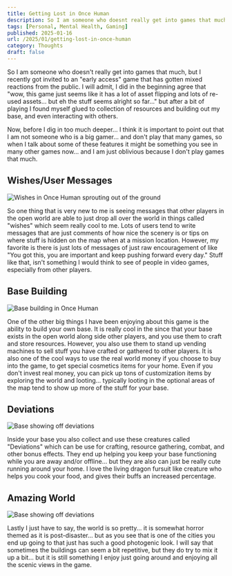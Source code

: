 ```yaml
---
title: Getting Lost in Once Human
description: So I am someone who doesnt really get into games that much, but I recently got invited to an early access game that has gotten mixed reactions from the public. I will admit, I did in the beginning agree that wow, this game just seems...
tags: [Personal, Mental Health, Gaming]
published: 2025-01-16
url: /2025/01/getting-lost-in-once-human
category: Thoughts
draft: false
---
```


So I am someone who doesn't really get into games that much, but I recently got invited to an "early access" game that has gotten mixed reactions from the public. I will admit, I did in the beginning agree that "wow, this game just seems like it has a lot of asset flipping and lots of re-used assets... but eh the stuff seems alright so far..." but after a bit of playing I found myself glued to collection of resources and building out my base, and even interacting with others.

Now, before I dig in too much deeper... I think it is important to point out that I am not someone who is a big gamer... and don't play that many games, so when I talk about some of these features it might be something you see in many other games now... and I am just oblivious because I don't play games that much.

## Wishes/User Messages

<div><img src="/post-pics/2025/01/whishes.webp" alt="Wishes in Once Human sprouting out of the ground" /></div>

So one thing that is very new to me is seeing messages that other players in the open world are able to just drop all over the world in things called "wishes" which seem really cool to me. Lots of users tend to write messages that are just comments of how nice the scenery is or tips on where stuff is hidden on the map when at a mission location. However, my favorite is there is just lots of messages of just raw encouragement of like "You got this, you are important and keep pushing forward every day." Stuff like that, isn't something I would think to see of people in video games, especially from other players.

## Base Building

<div><img src="/post-pics/2025/01/base-building.webp" alt="Base building in Once Human" /></div>

One of the other big things I have been enjoying about this game is the ability to build your own base. It is really cool in the since that your base exists in the open world along side other players, and you use them to craft and store resources. However, you also use them to stand up vending machines to sell stuff you have crafted or gathered to other players. It is also one of the cool ways to use the real world money if you choose to buy into the game, to get special cosmetics items for your home. Even if you don't invest real money, you can pick up tons of customization items by exploring the world and looting... typically looting in the optional areas of the map tend to show up more of the stuff for your base.

## Deviations

<div><img src="/post-pics/2025/01/deviations.webp" alt="Base showing off deviations" /></div>

Inside your base you also collect and use these creatures called "Deviations" which can be use for crafting, resource gathering, combat, and other bonus effects. They end up helping you keep your base functioning while you are away and/or offline... but they are also can just be really cute running around your home. I love the living dragon fursuit like creature who helps you cook your food, and gives their buffs an increased percentage.

## Amazing World

<div><img src="/post-pics/2025/01/flooded-town.webp" alt="Base showing off deviations" /></div>

Lastly I just have to say, the world is so pretty... it is somewhat horror themed as it is post-disaster... but as you see that is one of the cities you end up going to that just has such a good photogenic look. I will say that sometimes the buildings can seem a bit repetitive, but they do try to mix it up a bit... but it is still something I enjoy just going around and enjoying all the scenic views in the game.
